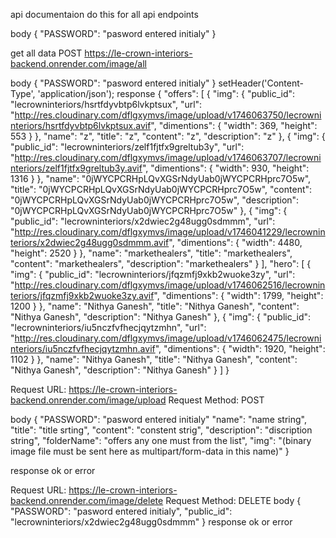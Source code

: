 

api documentaion 
do this for all api endpoints 

body 
{
    "PASSWORD": "pasword entered initialy"
}

get all data 
POST https://le-crown-interiors-backend.onrender.com/image/all

body 
{
    "PASSWORD": "pasword entered initialy"
}
setHeader('Content-Type', 'application/json');
response 
{
    "offers": [
        {
            "img": {
                "public_id": "lecrowninteriors/hsrtfdyvbtp6lvkptsux",
                "url": "http://res.cloudinary.com/dflgxymvs/image/upload/v1746063750/lecrowninteriors/hsrtfdyvbtp6lvkptsux.avif",
                "dimentions": {
                    "width": 369,
                    "height": 553
                }
            },
            "name": "z",
            "title": "z",
            "content": "z",
            "description": "z"
        },
        {
            "img": {
                "public_id": "lecrowninteriors/zelf1fjtfx9greltub3y",
                "url": "http://res.cloudinary.com/dflgxymvs/image/upload/v1746063707/lecrowninteriors/zelf1fjtfx9greltub3y.avif",
                "dimentions": {
                    "width": 930,
                    "height": 1316
                }
            },
            "name": "0jWYCPCRHpLQvXGSrNdyUab0jWYCPCRHprc7O5w",
            "title": "0jWYCPCRHpLQvXGSrNdyUab0jWYCPCRHprc7O5w",
            "content": "0jWYCPCRHpLQvXGSrNdyUab0jWYCPCRHprc7O5w",
            "description": "0jWYCPCRHpLQvXGSrNdyUab0jWYCPCRHprc7O5w"
        },
        {
            "img": {
                "public_id": "lecrowninteriors/x2dwiec2g48ugg0sdmmm",
                "url": "http://res.cloudinary.com/dflgxymvs/image/upload/v1746041229/lecrowninteriors/x2dwiec2g48ugg0sdmmm.avif",
                "dimentions": {
                    "width": 4480,
                    "height": 2520
                }
            },
            "name": "markethealers",
            "title": "markethealers",
            "content": "markethealers",
            "description": "markethealers"
        }
    ],
    "hero": [
        {
            "img": {
                "public_id": "lecrowninteriors/jfqzmfj9xkb2wuoke3zy",
                "url": "http://res.cloudinary.com/dflgxymvs/image/upload/v1746062516/lecrowninteriors/jfqzmfj9xkb2wuoke3zy.avif",
                "dimentions": {
                    "width": 1799,
                    "height": 1200
                }
            },
            "name": "Nithya Ganesh",
            "title": "Nithya Ganesh",
            "content": "Nithya Ganesh",
            "description": "Nithya Ganesh"
        },
        {
            "img": {
                "public_id": "lecrowninteriors/iu5nczfvfhecjqytzmhn",
                "url": "http://res.cloudinary.com/dflgxymvs/image/upload/v1746062475/lecrowninteriors/iu5nczfvfhecjqytzmhn.avif",
                "dimentions": {
                    "width": 1920,
                    "height": 1102
                }
            },
            "name": "Nithya Ganesh",
            "title": "Nithya Ganesh",
            "content": "Nithya Ganesh",
            "description": "Nithya Ganesh"
        }
    ]
}


Request URL: https://le-crown-interiors-backend.onrender.com/image/upload
Request Method: POST

body 
{
    "PASSWORD": "pasword entered initialy"
  "name": "name string",
  "title": "title srting",
  "content": "constent strig",
  "description": "discription string",
  "folderName": "offers any one must from the list",
  "img": "(binary image file must be sent here as multipart/form-data in this name)"
}

response 
ok or error 



Request URL: https://le-crown-interiors-backend.onrender.com/image/delete
Request Method: DELETE
body
{
    "PASSWORD": "pasword entered initialy",
  "public_id": "lecrowninteriors/x2dwiec2g48ugg0sdmmm"
}
response ok or error
